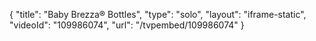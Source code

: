 {
    "title": "Baby Brezza&reg; Bottles",
    "type": "solo",
    "layout": "iframe-static",
    "videoId": "109986074",
    "url": "\/tvpembed\/109986074"
}